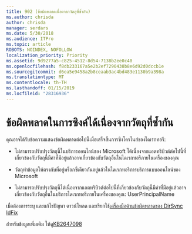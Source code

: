 ```yaml
---
title: 902 (ข้อผิดพลาดเนื่องจากวัตถุที่ซ้ำกัน)
ms.author: chrisda
author: chrisda
manager: serdars
ms.date: 5/30/2018
ms.audience: ITPro
ms.topic: article
ROBOTS: NOINDEX, NOFOLLOW
localization_priority: Priority
ms.assetid: 9d9277a5-c825-4512-8d54-7138b2ee0c40
ms.openlocfilehash: f8db233167a5e2b2ef7290438b8e6d92d0dccb1e
ms.sourcegitcommit: d6ea5e9458a2b8ceaab3ac4bd483e1130b9a398a
ms.translationtype: MT
ms.contentlocale: th-TH
ms.lasthandoff: 01/15/2019
ms.locfileid: "28316936"
---
```

# <a name="sync-errors-due-to-duplicate-objects"></a>ข้อผิดพลาดในการซิงค์ได้เนื่องจากวัตถุที่ซ้ำกัน

คุณอาจได้รับข้อความแสดงข้อผิดพลาดต่อไปนี้เมื่อเสร็จสิ้นการซิงโครไนส์ของไดเรกทอรี:
  
- ไม่สามารถปรับปรุงวัตถุนี้ในบริการออนไลน์ของ Microsoft ได้เนื่องจากแอตทริบิวต์ต่อไปนี้ที่เกี่ยวข้องกับวัตถุนี้มีค่าที่มีอยู่แล้วอาจเกี่ยวข้องกับวัตถุอื่นในไดเรกทอรีภายในเครื่องของคุณ
    
- วัตถุทำข้อมูลให้ตรงกับที่อยู่พร็อกซีเดียวกันอยู่แล้วในไดเรกทอรีการบริการแบบออนไลน์ของ Microsoft
    
- ไม่สามารถปรับปรุงวัตถุนี้ได้เนื่องจากแอตทริบิวต์ต่อไปนี้ที่เกี่ยวข้องกับวัตถุนี้มีค่าที่มีอยู่แล้วอาจเกี่ยวข้องกับวัตถุอื่นในบริการไดเรกทอรีภายในเครื่องของคุณ: UserPrincipalName
    
เมื่อต้องการระบุ และแก้ไขปัญหา ดาวน์โหลด และเรียกใช้[เครื่องมือด้านข้อผิดพลาดของ DirSync IdFix](https://www.microsoft.com/download/details.aspx?id=36832)
  
สำหรับข้อมูลเพิ่มเติม ให้ดู[KB2647098](https://support.microsoft.com/help/2647098/duplicate-or-invalid-attributes-prevent-directory-synchronization-in-o)
  

